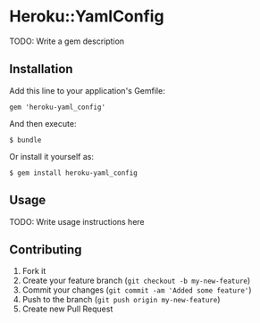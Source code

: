 # Heroku::YamlConfig

TODO: Write a gem description

## Installation

Add this line to your application's Gemfile:

    gem 'heroku-yaml_config'

And then execute:

    $ bundle

Or install it yourself as:

    $ gem install heroku-yaml_config

## Usage

TODO: Write usage instructions here

## Contributing

1. Fork it
2. Create your feature branch (`git checkout -b my-new-feature`)
3. Commit your changes (`git commit -am 'Added some feature'`)
4. Push to the branch (`git push origin my-new-feature`)
5. Create new Pull Request
